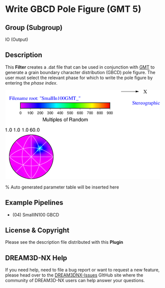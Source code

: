 # Write GBCD Pole Figure (GMT 5)

## Group (Subgroup)

IO (Output)

## Description

This **Filter** creates a .dat file that can be used in conjunction with [GMT](http://gmt.soest.hawaii.edu/) to generate a grain boundary character distribution (GBCD) pole figure. The user must select the relevant phase for which to write the pole figure by entering the *phase index*.

![GMT Visualization of the Small IN100 GBCD Results](Images/WriteGBCDGMTFile.png)

% Auto generated parameter table will be inserted here

## Example Pipelines

+ (04) SmallIN100 GBCD

## License & Copyright

Please see the description file distributed with this **Plugin**

## DREAM3D-NX Help

If you need help, need to file a bug report or want to request a new feature, please head over to the [DREAM3DNX-Issues](https://github.com/BlueQuartzSoftware/DREAM3DNX-Issues/discussions) GItHub site where the community of DREAM3D-NX users can help answer your questions.
